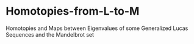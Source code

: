 # Homotopies-from-L-to-M
 Homotopies and Maps between Eigenvalues of some Generalized Lucas Sequences and the Mandelbrot set
